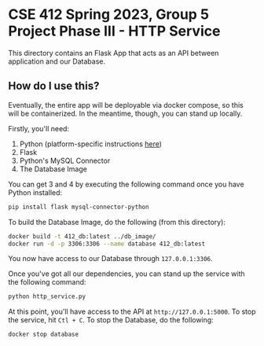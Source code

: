 # CSE 412 Spring 2023, Group 5 Project Phase III - HTTP Service

This directory contains an Flask App that acts as an API between application and
our Database.

## How do I use this?

Eventually, the entire app will be deployable via docker compose, so this will
be containerized. In the meantime, though, you can stand up locally.

Firstly, you'll need:

1. Python (platform-specific instructions
   [here](https://www.python.org/downloads/))
2. Flask
3. Python's MySQL Connector
4. The Database Image

You can get 3 and 4 by executing the following command once you
have Python installed:

```sh
pip install flask mysql-connector-python
```

To build the Database Image, do the following (from this directory):

```sh
docker build -t 412_db:latest ../db_image/ 
docker run -d -p 3306:3306 --name database 412_db:latest
```

You now have access to our Database through `127.0.0.1:3306`.

Once you've got all our dependencies, you can stand up the service with the
following command:

```sh
python http_service.py
```

At this point, you'll have access to the API at `http://127.0.0.1:5000`. To stop
the service, hit `Ctl + C`. To stop the Database, do the following:

```sh
docker stop database
```